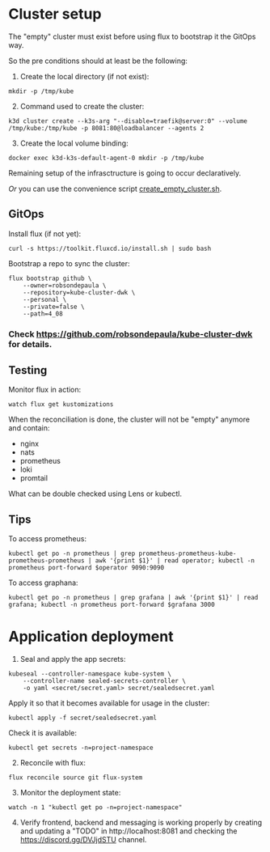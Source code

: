 # Cluster setup
The "empty" cluster must exist before using flux to bootstrap it the GitOps way.

So the pre conditions should at least be the following:
1. Create the local directory (if not exist):
```
mkdir -p /tmp/kube
```
2. Command used to create the cluster:
```
k3d cluster create --k3s-arg "--disable=traefik@server:0" --volume /tmp/kube:/tmp/kube -p 8081:80@loadbalancer --agents 2
```
3. Create the local volume binding:
```
docker exec k3d-k3s-default-agent-0 mkdir -p /tmp/kube
```
Remaining setup of the infrasctructure is going to occur declaratively.

*Or* you can use the convenience script [create_empty_cluster.sh](./create_empty_cluster.sh).

## GitOps
Install flux (if not yet):
```
curl -s https://toolkit.fluxcd.io/install.sh | sudo bash
```
Bootstrap a repo to sync the cluster:
```
flux bootstrap github \
    --owner=robsondepaula \
    --repository=kube-cluster-dwk \
    --personal \
    --private=false \
    --path=4_08
```
### Check https://github.com/robsondepaula/kube-cluster-dwk for details.

## Testing
Monitor flux in action:
```
watch flux get kustomizations
```

When the reconciliation is done, the cluster will not be "empty" anymore and contain:
* nginx
* nats
* prometheus
* loki
* promtail

What can be double checked using Lens or kubectl.

## Tips
To access prometheus:
```
kubectl get po -n prometheus | grep prometheus-prometheus-kube-prometheus-prometheus | awk '{print $1}' | read operator; kubectl -n prometheus port-forward $operator 9090:9090
```
To access graphana:
```
kubectl get po -n prometheus | grep grafana | awk '{print $1}' | read grafana; kubectl -n prometheus port-forward $grafana 3000
```

# Application deployment
1. Seal and apply the app secrets:
```
kubeseal --controller-namespace kube-system \
    --controller-name sealed-secrets-controller \
    -o yaml <secret/secret.yaml> secret/sealedsecret.yaml
```
Apply it so that it becomes available for usage in the cluster:
```
kubectl apply -f secret/sealedsecret.yaml
```
Check it is available:
```
kubectl get secrets -n=project-namespace
```

2. Reconcile with flux:
```
flux reconcile source git flux-system
```

3. Monitor the deployment state:
```
watch -n 1 "kubectl get po -n=project-namespace"
```

4. Verify frontend, backend and messaging is working properly by creating and updating a "TODO" in http://localhost:8081 and checking the https://discord.gg/DVJjdSTU channel.